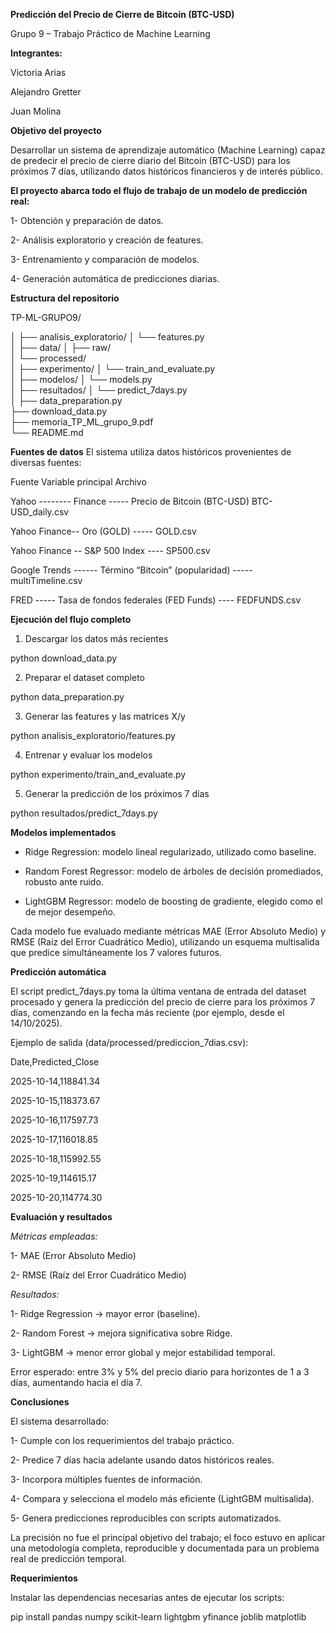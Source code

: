 **Predicción del Precio de Cierre de Bitcoin (BTC-USD)**

Grupo 9 – Trabajo Práctico de Machine Learning

**Integrantes:**

Victoria Arias

Alejandro Gretter

Juan Molina

**Objetivo del proyecto**

Desarrollar un sistema de aprendizaje automático (Machine Learning) capaz de predecir el precio de cierre diario del Bitcoin (BTC-USD) para los próximos 7 días, utilizando datos históricos financieros y de interés público.

**El proyecto abarca todo el flujo de trabajo de un modelo de predicción real:**

1- Obtención y preparación de datos.

2- Análisis exploratorio y creación de features.

3- Entrenamiento y comparación de modelos.

4- Generación automática de predicciones diarias.

**Estructura del repositorio**

TP-ML-GRUPO9/

│
├── analisis_exploratorio/
│   └── features.py             
│
├── data/
│   ├── raw/                     
│   └── processed/              
│
├── experimento/
│   └── train_and_evaluate.py    
│
├── modelos/
│   └── models.py               
│
├── resultados/
│   └── predict_7days.py       
│
├── data_preparation.py         
├── download_data.py             
├── memoria_TP_ML_grupo_9.pdf    
└── README.md

**Fuentes de datos**
El sistema utiliza datos históricos provenientes de diversas fuentes:

Fuente	     Variable principal	     Archivo

Yahoo -------- Finance	-----   Precio de Bitcoin (BTC-USD)	BTC-USD_daily.csv

Yahoo Finance--	Oro (GOLD) ----- GOLD.csv

Yahoo Finance -- S&P 500 Index ---- SP500.csv

Google Trends ------ Término “Bitcoin” (popularidad) ----- multiTimeline.csv

FRED ----- Tasa de fondos federales (FED Funds) ---- FEDFUNDS.csv

**Ejecución del flujo completo**

1. Descargar los datos más recientes

python download_data.py

2. Preparar el dataset completo

python data_preparation.py

3. Generar las features y las matrices X/y

python analisis_exploratorio/features.py

4. Entrenar y evaluar los modelos

python experimento/train_and_evaluate.py

5. Generar la predicción de los próximos 7 días

python resultados/predict_7days.py

**Modelos implementados**

* Ridge Regression: modelo lineal regularizado, utilizado como baseline.

* Random Forest Regressor: modelo de árboles de decisión promediados, robusto ante ruido.

* LightGBM Regressor: modelo de boosting de gradiente, elegido como el de mejor desempeño.

Cada modelo fue evaluado mediante métricas MAE (Error Absoluto Medio) y RMSE (Raíz del Error Cuadrático Medio), utilizando un esquema multisalida que predice simultáneamente los 7 valores futuros.

**Predicción automática**

El script predict_7days.py toma la última ventana de entrada del dataset procesado y genera la predicción del precio de cierre para los próximos 7 días, comenzando en la fecha más reciente (por ejemplo, desde el 14/10/2025).

Ejemplo de salida (data/processed/prediccion_7dias.csv):

Date,Predicted_Close

2025-10-14,118841.34

2025-10-15,118373.67

2025-10-16,117597.73

2025-10-17,116018.85

2025-10-18,115992.55

2025-10-19,114615.17

2025-10-20,114774.30

**Evaluación y resultados**

*Métricas empleadas:*

1- MAE (Error Absoluto Medio)

2- RMSE (Raíz del Error Cuadrático Medio)

*Resultados:*

1- Ridge Regression → mayor error (baseline).

2- Random Forest → mejora significativa sobre Ridge.

3- LightGBM → menor error global y mejor estabilidad temporal.

Error esperado: entre 3% y 5% del precio diario para horizontes de 1 a 3 días, aumentando hacia el día 7.

**Conclusiones**

El sistema desarrollado:

1- Cumple con los requerimientos del trabajo práctico.

2- Predice 7 días hacia adelante usando datos históricos reales.

3- Incorpora múltiples fuentes de información.

4- Compara y selecciona el modelo más eficiente (LightGBM multisalida).

5- Genera predicciones reproducibles con scripts automatizados.

La precisión no fue el principal objetivo del trabajo; el foco estuvo en aplicar una metodología completa, reproducible y documentada para un problema real de predicción temporal.

**Requerimientos**

Instalar las dependencias necesarias antes de ejecutar los scripts:

pip install pandas numpy scikit-learn lightgbm yfinance joblib matplotlib
